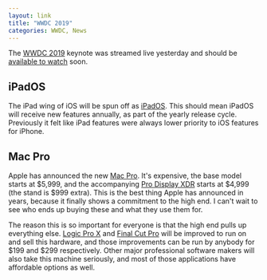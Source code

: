 ```yaml
---
layout: link
title: "WWDC 2019"
categories: WWDC, News
---
```


The [WWDC 2019](https://developer.apple.com/wwdc19/) keynote was streamed live yesterday and should be [available to watch](https://developer.apple.com/videos/play/wwdc2019/101/) soon.

## iPadOS

The iPad wing of iOS will be spun off as [iPadOS](https://www.apple.com/ipados/ipados-preview/). This should mean iPadOS will receive new features annually, as part of the yearly release cycle. Previously it felt like iPad features were always lower priority to iOS features for iPhone.

## Mac Pro

Apple has announced the new [Mac Pro](https://www.apple.com/mac-pro/design/). It's expensive, the base model starts at $5,999, and the accompanying [Pro Display XDR](https://www.apple.com/pro-display-xdr/) starts at $4,999 (the stand is $999 extra). This is the best thing Apple has announced in years, because it finally shows a commitment to the high end. I can't wait to see who ends up buying these and what they use them for.

The reason this is so important for everyone is that the high end pulls up everything else. [Logic Pro X](https://www.apple.com/logic-pro/) and [Final Cut Pro](https://www.apple.com/final-cut-pro/) will be improved to run on and sell this hardware, and those improvements can be run by anybody for $199 and $299 respectively. Other major professional software makers will also take this machine seriously, and most of those applications have affordable options as well.

